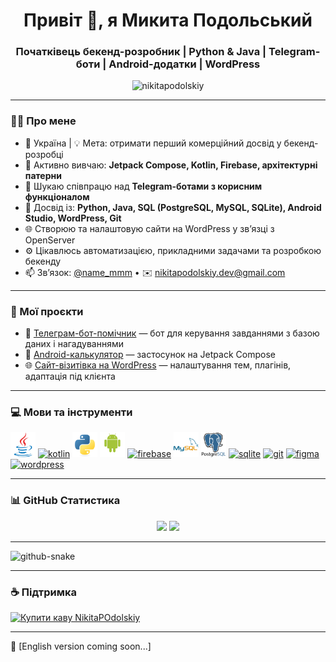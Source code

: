 <h1 align="center">Привіт 👋, я Микита Подольський</h1>
<h3 align="center">Початківець бекенд-розробник | Python & Java | Telegram-боти | Android-додатки | WordPress</h3>

<p align="center">
  <img src="https://komarev.com/ghpvc/?username=nikitapodolskiy&label=Profile%20views&color=0e75b6&style=flat-square" alt="nikitapodolskiy" />
</p>

---

### 🧑‍💻 Про мене

- 📍 Україна | 💡 Мета: отримати перший комерційний досвід у бекенд-розробці
- 🌱 Активно вивчаю: **Jetpack Compose, Kotlin, Firebase, архітектурні патерни**
- 🤝 Шукаю співпрацю над **Telegram-ботами з корисним функціоналом**
- 📌 Досвід із: **Python, Java, SQL (PostgreSQL, MySQL, SQLite), Android Studio, WordPress, Git**
- 🌐 Створюю та налаштовую сайти на WordPress у зв’язці з OpenServer
- ⚙️ Цікавлюсь автоматизацією, прикладними задачами та розробкою бекенду
- 📫 Зв’язок: [@name_mmm](https://t.me/name_mmm) • ✉️ nikitapodolskiy.dev@gmail.com

---

### 📁 Мої проєкти

- 🤖 [Телеграм-бот-помічник](https://github.com/nikitapodolskiy/telegram-task-bot) — бот для керування завданнями з базою даних і нагадуваннями
- 📱 [Android-калькулятор](https://github.com/nikitapodolskiy/android-calculator) — застосунок на Jetpack Compose
- 🌐 [Сайт-візитівка на WordPress](https://github.com/nikitapodolskiy/wordpress-portfolio) — налаштування тем, плагінів, адаптація під клієнта

---

### 💻 Мови та інструменти

<p align="left">
  <a href="https://www.java.com"><img src="https://raw.githubusercontent.com/devicons/devicon/master/icons/java/java-original.svg" alt="java" width="40" height="40"/></a>
  <a href="https://kotlinlang.org"><img src="https://www.vectorlogo.zone/logos/kotlinlang/kotlinlang-icon.svg" alt="kotlin" width="40" height="40"/></a>
  <a href="https://www.python.org"><img src="https://raw.githubusercontent.com/devicons/devicon/master/icons/python/python-original.svg" alt="python" width="40" height="40"/></a>
  <a href="https://developer.android.com"><img src="https://raw.githubusercontent.com/devicons/devicon/master/icons/android/android-original-wordmark.svg" alt="android" width="40" height="40"/></a>
  <a href="https://firebase.google.com/"><img src="https://www.vectorlogo.zone/logos/firebase/firebase-icon.svg" alt="firebase" width="40" height="40"/></a>
  <a href="https://www.mysql.com/"><img src="https://raw.githubusercontent.com/devicons/devicon/master/icons/mysql/mysql-original-wordmark.svg" alt="mysql" width="40" height="40"/></a>
  <a href="https://www.postgresql.org"><img src="https://raw.githubusercontent.com/devicons/devicon/master/icons/postgresql/postgresql-original-wordmark.svg" alt="postgresql" width="40" height="40"/></a>
  <a href="https://www.sqlite.org/"><img src="https://www.vectorlogo.zone/logos/sqlite/sqlite-icon.svg" alt="sqlite" width="40" height="40"/></a>
  <a href="https://git-scm.com/"><img src="https://www.vectorlogo.zone/logos/git-scm/git-scm-icon.svg" alt="git" width="40" height="40"/></a>
  <a href="https://www.figma.com/"><img src="https://www.vectorlogo.zone/logos/figma/figma-icon.svg" alt="figma" width="40" height="40"/></a>
  <a href="https://wordpress.org/"><img src="https://upload.wikimedia.org/wikipedia/commons/9/98/WordPress_blue_logo.svg" alt="wordpress" width="40" height="40"/></a>
</p>

---

### 📊 GitHub Статистика

<p align="center">
  <img src="https://github-readme-stats.vercel.app/api?username=nikitapodolskiy&show_icons=true&theme=transparent" />
  <img src="https://github-readme-stats.vercel.app/api/top-langs/?username=nikitapodolskiy&layout=compact&theme=transparent" />
</p>

---

<picture>
  <source media="(prefers-color-scheme: dark)" srcset="https://raw.githubusercontent.com/tobiasmeyhoefer/tobiasmeyhoefer/output/github-snake-dark.svg" />
  <source media="(prefers-color-scheme: light)" srcset="https://raw.githubusercontent.com/tobiasmeyhoefer/tobiasmeyhoefer/output/github-snake.svg" />
  <img alt="github-snake" src="https://raw.githubusercontent.com/tobiasmeyhoefer/tobiasmeyhoefer/output/github-snake.svg" />
</picture>

---

### ☕ Підтримка

<p>
  <a href="https://ko-fi.com/NikitaPOdolskiy">
    <img src="https://cdn.ko-fi.com/cdn/kofi3.png?v=3" height="50" width="210" alt="Купити каву NikitaPOdolskiy" />
  </a>
</p>

---

📄 [English version coming soon...]
